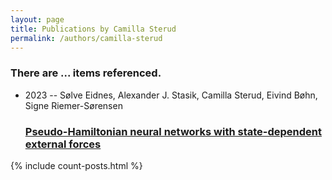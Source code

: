 ```yaml
---
layout: page
title: Publications by Camilla Sterud
permalink: /authors/camilla-sterud
---
```


<h3 id="number-posts">There are ... items referenced.</h3>
<ul class="post-list">
<li><span class='post-meta'>2023 -- Sølve Eidnes, Alexander J. Stasik, Camilla Sterud, Eivind Bøhn, Signe Riemer-Sørensen</span><h3><a class='post-link' href="{{ site.baseurl }}/pseudo-hamiltonian-neural-networks-with-state-dependent-external-forces">Pseudo-Hamiltonian neural networks with state-dependent external forces</a></h3></li>

</ul>
{% include count-posts.html %}
